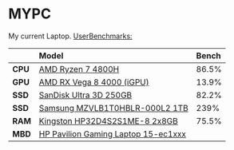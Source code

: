 # MYPC
My current Laptop.
[UserBenchmarks: ](https://www.userbenchmark.com/UserRun/45049979)  

||Model|Bench
:----|:----|:----|
**CPU**|[AMD Ryzen 7 4800H](https://cpu.userbenchmark.com/SpeedTest/1032976/AMD-Ryzen-7-4800H-with-Radeon-Graphics)|86.5%
**GPU**|[AMD RX Vega 8 4000 (iGPU)](https://gpu.userbenchmark.com/SpeedTest/1005641/AMD-RadeonTM-Graphics)|13.9%
**SSD**|[SanDisk Ultra 3D 250GB](https://ssd.userbenchmark.com/SanDisk-Ultra-3D-250GB/Rating/3952)|82.2%
**SSD**|[Samsung MZVLB1T0HBLR-000L2 1TB](https://ssd.userbenchmark.com/SpeedTest/801301/SAMSUNG-MZVLB1T0HBLR-000L2)|239%
**RAM**|[Kingston HP32D4S2S1ME-8 2x8GB](https://ram.userbenchmark.com/SpeedTest/1442640/Kingston-HP32D4S2S1ME-8-2x8GB)|75.5%
**MBD**|[HP Pavilion Gaming Laptop 15-ec1xxx](https://www.userbenchmark.com/System/HP-Pavilion-Gaming-Laptop-15-ec1xxx/192818)|
